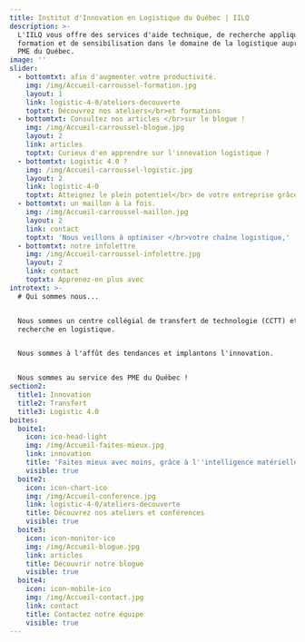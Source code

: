 ```yaml
---
title: Institut d'Innovation en Logistique du Québec | IILQ
description: >-
  L'IILQ vous offre des services d'aide technique, de recherche appliquée, de
  formation et de sensibilisation dans le domaine de la logistique auprès des
  PME du Québec.
image: ''
slider:
  - bottomtxt: afin d'augmenter votre productivité.
    img: /img/Accueil-carroussel-formation.jpg
    layout: 1
    link: logistic-4-0/ateliers-decouverte
    toptxt: Découvrez nos ateliers</br>et formations
  - bottomtxt: Consultez nos articles </br>sur le blogue !
    img: /img/Accueil-carroussel-blogue.jpg
    layout: 2
    link: articles
    toptxt: Curieux d'en apprendre sur l'innovation logistique ?
  - bottomtxt: Logistic 4.0 ?
    img: /img/Accueil-carroussel-logistic.jpg
    layout: 2
    link: logistic-4-0
    toptxt: Atteignez le plein potentiel</br> de votre entreprise grâce à la
  - bottomtxt: un maillon à la fois.
    img: /img/Accueil-carroussel-maillon.jpg
    layout: 2
    link: contact
    toptxt: 'Nous veillons à optimiser </br>votre chaîne logistique,'
  - bottomtxt: notre infolettre
    img: /img/Accueil-carroussel-infolettre.jpg
    layout: 2
    link: contact
    toptxt: Apprenez-en plus avec
introtext: >-
  # Qui sommes nous...


  Nous sommes un centre collégial de transfert de technologie (CCTT) et de
  recherche en logistique.


  Nous sommes à l'affût des tendances et implantons l'innovation.


  Nous sommes au service des PME du Québec !
section2:
  title1: Innovation
  title2: Transfert
  title3: Logistic 4.0
boites:
  boite1:
    icon: ico-head-light
    img: /img/Accueil-faites-mieux.jpg
    link: innovation
    title: 'Faites mieux avec moins, grâce à l''intelligence matérielle'
    visible: true
  boite2:
    icon: icon-chart-ico
    img: /img/Accueil-conference.jpg
    link: logistic-4-0/ateliers-decouverte
    title: Découvrez nos ateliers et conférences
    visible: true
  boite3:
    icon: icon-monitor-ico
    img: /img/Accueil-blogue.jpg
    link: articles
    title: Découvrir notre blogue
    visible: true
  boite4:
    icon: icon-mobile-ico
    img: /img/Accueil-contact.jpg
    link: contact
    title: Contactez notre équipe
    visible: true
---
```


